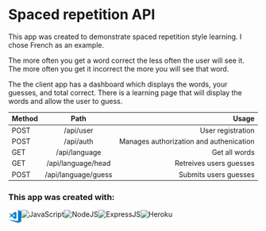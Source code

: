 # Spaced repetition API

This app was created to demonstrate spaced repetition style learning. I chose French as an example.

The more often you get a word correct the less often the user will see it. The more often you get it incorrect the more you will see that word.

The the client app has a dashboard which displays the words, your guesses, and total correct. There is a learning page that will display the words and allow the user to guess.

| Method |        Path         |                                   Usage |
| :----- | :-----------------: | --------------------------------------: |
| POST   |      /api/user      |                       User registration |
| POST   |      /api/auth      | Manages authorization and authenication |
| GET    |    /api/language    |                           Get all words |
| GET    | /api/language/head  |                 Retreives users guesses |
| POST   | /api/language/guess |                   Submits users guesses |

### This app was created with:

<img align="left" alt="Visual Studio Code" width="26px" src="https://raw.githubusercontent.com/github/explore/80688e429a7d4ef2fca1e82350fe8e3517d3494d/topics/visual-studio-code/visual-studio-code.png" />
<img align="left" alt="JavaScript" src="https://img.shields.io/badge/JavaScript-F7DF1E?style=for-the-badge&logo=javascript&logoColor=black" />
<img align="left" alt="NodeJS" src="https://img.shields.io/badge/Node.js-43853D?style=for-the-badge&logo=node.js&logoColor=white" />
<img align="left" alt="ExpressJS" src="https://img.shields.io/badge/Express.js-404D59?style=for-the-badge" />
<img align="left" alt="Heroku" src="https://img.shields.io/badge/Heroku-430098?style=for-the-badge&logo=heroku&logoColor=white" />
